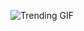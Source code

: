 
<!-- GIF_SECTION -->
![Trending GIF](https://media1.giphy.com/media/v1.Y2lkPThiYjIxNzcydm50N2U3eng3eG14eWoyeTIybXUyd2I0eGlwcWtwdnYwODR5enBuciZlcD12MV9naWZzX3NlYXJjaCZjdD1n/bGgsc5mWoryfgKBx1u/giphy.gif)
<!-- END_GIF_SECTION -->
